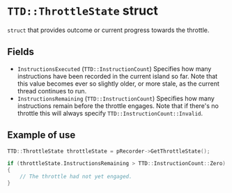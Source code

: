 # `TTD::ThrottleState` struct

`struct` that provides outcome or current progress towards the throttle.

## Fields

- `InstructionsExecuted` (`TTD::InstructionCount`) Specifies how many instructions have been recorded in the current island so far.
  Note that this value becomes ever so slightly older, or more stale, as the current thread continues to run.
- `InstructionsRemaining` (`TTD::InstructionCount`) Specifies how many instructions remain before the throttle engages.
  Note that if there's no throttle this will always specify `TTD::InstructionCount::Invalid`.

## Example of use

```C++
TTD::ThrottleState throttleState = pRecorder->GetThrottleState();

if (throttleState.InstructionsRemaining > TTD::InstructionCount::Zero)
{
    // The throttle had not yet engaged.
}
```
